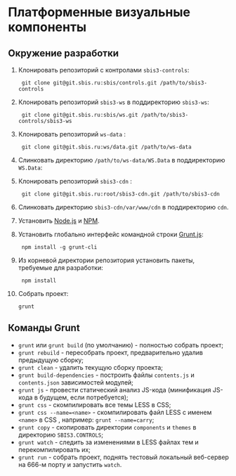 # Платформенные визуальные компоненты

## Окружение разработки

1. Клонировать репозиторий с контролами `sbis3-controls`:

		git clone git@git.sbis.ru:sbis/controls.git /path/to/sbis3-controls

2. Клонировать репозиторий `sbis3-ws` в поддиректорию `sbis3-ws`:

        git clone git@git.sbis.ru:sbis/ws.git /path/to/sbis3-controls/sbis3-ws

3. Клонировать репозиторий `ws-data` :

        git clone git@git.sbis.ru:ws/data.git /path/to/ws-data
        
4. Слинковать директорию `/path/to/ws-data/WS.Data` в поддиректорию `WS.Data`:

5. Клонировать репозиторий `sbis3-cdn` :

        git clone git@git.sbis.ru:root/sbis3-cdn.git /path/to/sbis3-cdn
        
6. Слинковать директорию `sbis3-cdn/var/www/cdn` в поддиректорию `cdn`.

7. Установить [Node.js](http://nodejs.org/) и [NPM](http://npmjs.com).

8. Установить глобально интерфейс командной строки [Grunt.js](http://gruntjs.com):

        npm install -g grunt-cli

9. Из корневой директории репозитория установить пакеты, требуемые для разработки:

        npm install

10. Собрать проект:

        grunt

## Команды Grunt

- `grunt` или `grunt build` (по умолчанию) - полностью собрать проект;
- `grunt rebuild` - пересобрать проект, предварительно удалив предыдущую сборку;
- `grunt clean` - удалить текущую сборку проекта;
- `grunt build-dependencies` - построить файлы `contents.js` и `contents.json` зависимостей модулей;
- `grunt js` - провести статический анализ JS-кода (минификация JS-кода в будущем, если потребуется);
- `grunt css` - скомпилировать все темы LESS в CSS;
- `grunt css --name=<name>` - скомпилировать файл LESS с именем `<name>` в CSS , например: `grunt --name=carry`;
- `grunt copy` - скопировать директории `components` и `themes` в директорию `SBIS3.CONTROLS`;
- `grunt watch` - следить за изменениями в LESS файлах тем и перекомпилировать их;
- `grunt run` - собрать проект, поднять тестовый локальный веб-сервер на 666-м порту и запустить `watch`.